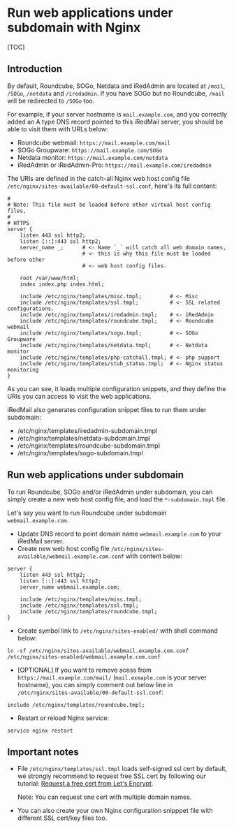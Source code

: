 # Run web applications under subdomain with Nginx

[TOC]

## Introduction

By default, Roundcube, SOGo, Netdata and iRedAdmin are located at `/mail`,
`/SOGo`, `/netdata` and `/iredadmin`. If you have SOGo but no Roundcube,
`/mail` will be redirected to `/SOGo` too.

For example, if your server hostname is `mail.example.com`, and you correctly
added an A type DNS record pointed to this iRedMail server, you should be able
to visit them with URLs below:

- Roundcube webmail: `https://mail.example.com/mail`
- SOGo Groupware: `https://mail.example.com/SOGo`
- Netdata monitor: `https://mail.example.com/netdata`
- iRedAdmin or iRedAdmin-Pro: `https://mail.example.com/iredadmin`

The URIs are defined in the catch-all Nginx web host config file
`/etc/nginx/sites-available/00-default-ssl.conf`, here's its full content:

```
#
# Note: This file must be loaded before other virtual host config files,
#
# HTTPS
server {
    listen 443 ssl http2;
    listen [::]:443 ssl http2;
    server_name _;      # <- Name `_` will catch all web domain names,
                        # <- this is why this file must be loaded before other
                        # <- web host config files.

    root /var/www/html;
    index index.php index.html;

    include /etc/nginx/templates/misc.tmpl;         # <- Misc
    include /etc/nginx/templates/ssl.tmpl;          # <- SSL related configurations.
    include /etc/nginx/templates/iredadmin.tmpl;    # <- iRedAdmin
    include /etc/nginx/templates/roundcube.tmpl;    # <- Roundcube webmail
    include /etc/nginx/templates/sogo.tmpl;         # <- SOGo Groupware
    include /etc/nginx/templates/netdata.tmpl;      # <- Netdata monitor
    include /etc/nginx/templates/php-catchall.tmpl; # <- php support
    include /etc/nginx/templates/stub_status.tmpl;  # <- Nginx status monitoring
}
```

As you can see, it loads multiple configuration snippets, and they define the
URIs you can access to visit the web applications.

iRedMail also generates configuration snippet files to run them under subdomain:

- /etc/nginx/templates/iredadmin-subdomain.tmpl
- /etc/nginx/templates/netdata-subdomain.tmpl
- /etc/nginx/templates/roundcube-subdomain.tmpl
- /etc/nginx/templates/sogo-subdomain.tmpl

## Run web applications under subdomain

To run Roundcube, SOGo and/or iRedAdmin under subdomain, you can simply create
a new web host config file, and load the `*-subdomain.tmpl` file.

Let's say you want to run Roundcube under subdomain `webmail.example.com`.

- Update DNS record to point domain name `webmail.example.com` to your iRedMail
  server.
- Create new web host config file `/etc/nginx/sites-available/webmail.example.com.conf` with content below:

```
server {
    listen 443 ssl http2;
    listen [::]:443 ssl http2;
    server_name webmail.example.com;

    include /etc/nginx/templates/misc.tmpl;
    include /etc/nginx/templates/ssl.tmpl;
    include /etc/nginx/templates/roundcube.tmpl;
}
```

- Create symbol link to `/etc/nginx/sites-enabled/` with shell command below:

```
ln -sf /etc/nginx/sites-available/webmail.example.com.conf /etc/nginx/sites-enabled/webmail.example.com.conf
```

- [OPTIONAL] If you want to remove acess from `https://mail.example.com/mail/`
  (`mail.exmaple.com` is your server hostname), you can simply comment out
  below line in `/etc/nginx/sites-available/00-default-ssl.conf`:

```
include /etc/nginx/templates/roundcube.tmpl;
```

- Restart or reload Nginx service:

```
service nginx restart
```

## Important notes

- File `/etc/nginx/templates/ssl.tmpl` loads self-signed ssl cert by default,
  we strongly recommend to request free SSL cert by following our tutorial:
  [Request a free cert from Let's Encrypt](https://docs.iredmail.org/letsencrypt.html).

    Note: You can request one cert with multiple domain names.

- You can also create your own Nginx configuration snipppet file with
  different SSL cert/key files too.
